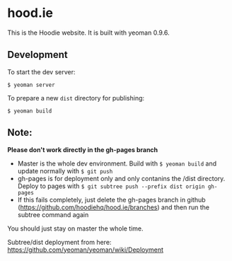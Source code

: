 hood.ie
=======

This is the Hoodie website. It is built with yeoman 0.9.6.

Development
-----------

To start the dev server:

    $ yeoman server

To prepare a new `dist` directory for publishing:

    $ yeoman build

Note: 
-----

**Please don't work directly in the gh-pages branch**

- Master is the whole dev environment. Build with `$ yeoman build` and update normally with `$ git push`
- gh-pages is for deployment only and only contanins the /dist directory. Deploy to pages with `$ git subtree push --prefix dist origin gh-pages`
- If this fails completely, just delete the gh-pages branch in github (https://github.com/hoodiehq/hood.ie/branches) and then run the subtree command again

You should just stay on master the whole time.

Subtree/dist deployment from here: https://github.com/yeoman/yeoman/wiki/Deployment
